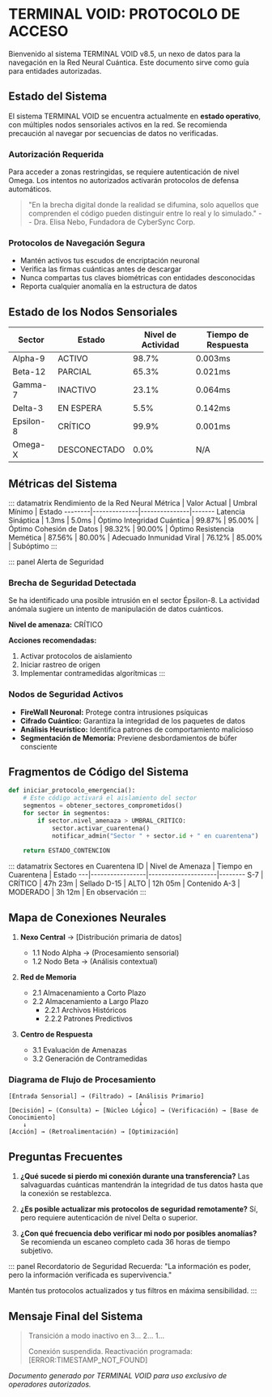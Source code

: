 # TERMINAL VOID: PROTOCOLO DE ACCESO

Bienvenido al sistema TERMINAL VOID v8.5, un nexo de datos para la navegación en la Red Neural Cuántica. Este documento sirve como guía para entidades autorizadas.

## Estado del Sistema

El sistema TERMINAL VOID se encuentra actualmente en **estado operativo**, con múltiples nodos sensoriales activos en la red. Se recomienda precaución al navegar por secuencias de datos no verificadas.

### Autorización Requerida

Para acceder a zonas restringidas, se requiere autenticación de nivel Omega. Los intentos no autorizados activarán protocolos de defensa automáticos.

> "En la brecha digital donde la realidad se difumina, solo aquellos que comprenden el código pueden distinguir entre lo real y lo simulado."
> -- Dra. Elisa Nebo, Fundadora de CyberSync Corp.

### Protocolos de Navegación Segura

* Mantén activos tus escudos de encriptación neuronal
* Verifica las firmas cuánticas antes de descargar
* Nunca compartas tus claves biométricas con entidades desconocidas
* Reporta cualquier anomalía en la estructura de datos

## Estado de los Nodos Sensoriales

| Sector | Estado | Nivel de Actividad | Tiempo de Respuesta |
|--------|--------|-------------------|---------------------|
| Alpha-9 | <span class="status-high">ACTIVO</span> | 98.7% | 0.003ms |
| Beta-12 | <span class="status-medium">PARCIAL</span> | 65.3% | 0.021ms |
| Gamma-7 | <span class="status-low">INACTIVO</span> | 23.1% | 0.064ms |
| Delta-3 | <span class="status-standby">EN ESPERA</span> | 5.5% | 0.142ms |
| Epsilon-8 | <span class="status-critical">CRÍTICO</span> | 99.9% | 0.001ms |
| Omega-X | <span class="status-error">DESCONECTADO</span> | 0.0% | N/A |

## Métricas del Sistema

::: datamatrix Rendimiento de la Red Neural
Métrica | Valor Actual | Umbral Mínimo | Estado
--------|--------------|---------------|-------
Latencia Sináptica | 1.3ms | 5.0ms | Óptimo
Integridad Cuántica | 99.87% | 95.00% | Óptimo
Cohesión de Datos | 98.32% | 90.00% | Óptimo
Resistencia Memética | 87.56% | 80.00% | Adecuado
Inmunidad Viral | 76.12% | 85.00% | Subóptimo
:::

::: panel Alerta de Seguridad
### Brecha de Seguridad Detectada

Se ha identificado una posible intrusión en el sector Épsilon-8. La actividad anómala sugiere un intento de manipulación de datos cuánticos.

**Nivel de amenaza:** CRÍTICO

**Acciones recomendadas:**
1. Activar protocolos de aislamiento
2. Iniciar rastreo de origen
3. Implementar contramedidas algorítmicas
:::

### Nodos de Seguridad Activos

- **FireWall Neuronal:** Protege contra intrusiones psíquicas
- **Cifrado Cuántico:** Garantiza la integridad de los paquetes de datos
- **Análisis Heurístico:** Identifica patrones de comportamiento malicioso
- **Segmentación de Memoria:** Previene desbordamientos de búfer consciente

## Fragmentos de Código del Sistema

```python
def iniciar_protocolo_emergencia():
    # Este código activará el aislamiento del sector
    segmentos = obtener_sectores_comprometidos()
    for sector in segmentos:
        if sector.nivel_amenaza > UMBRAL_CRITICO:
            sector.activar_cuarentena()
            notificar_admin("Sector " + sector.id + " en cuarentena")
    
    return ESTADO_CONTENCION
```

::: datamatrix Sectores en Cuarentena
ID | Nivel de Amenaza | Tiempo en Cuarentena | Estado
---|-----------------|---------------------|--------
S-7 | CRÍTICO | 47h 23m | Sellado
D-15 | ALTO | 12h 05m | Contenido
A-3 | MODERADO | 3h 12m | En observación
:::

## Mapa de Conexiones Neurales

1. **Nexo Central** → [Distribución primaria de datos]
   - 1.1 Nodo Alpha → (Procesamiento sensorial)
   - 1.2 Nodo Beta → (Análisis contextual)

2. **Red de Memoria**
   - 2.1 Almacenamiento a Corto Plazo
   - 2.2 Almacenamiento a Largo Plazo
      - 2.2.1 Archivos Históricos
      - 2.2.2 Patrones Predictivos

3. **Centro de Respuesta**
   - 3.1 Evaluación de Amenazas
   - 3.2 Generación de Contramedidas

### Diagrama de Flujo de Procesamiento

```
[Entrada Sensorial] → (Filtrado) → [Análisis Primario]
                                    ↓
[Decisión] ← (Consulta) ← [Núcleo Lógico] → (Verificación) → [Base de Conocimiento]
    ↓
[Acción] → (Retroalimentación) → [Optimización]
```

## Preguntas Frecuentes

1. **¿Qué sucede si pierdo mi conexión durante una transferencia?**
   Las salvaguardas cuánticas mantendrán la integridad de tus datos hasta que la conexión se restablezca.

2. **¿Es posible actualizar mis protocolos de seguridad remotamente?**
   Sí, pero requiere autenticación de nivel Delta o superior.

3. **¿Con qué frecuencia debo verificar mi nodo por posibles anomalías?**
   Se recomienda un escaneo completo cada 36 horas de tiempo subjetivo.

::: panel Recordatorio de Seguridad
Recuerda: "La información es poder, pero la información verificada es supervivencia."

Mantén tus protocolos actualizados y tus filtros en máxima sensibilidad.
:::

## Mensaje Final del Sistema

> Transición a modo inactivo en 3... 2... 1...
> 
> Conexión suspendida. Reactivación programada: [ERROR:TIMESTAMP_NOT_FOUND]

_Documento generado por TERMINAL VOID para uso exclusivo de operadores autorizados._ 